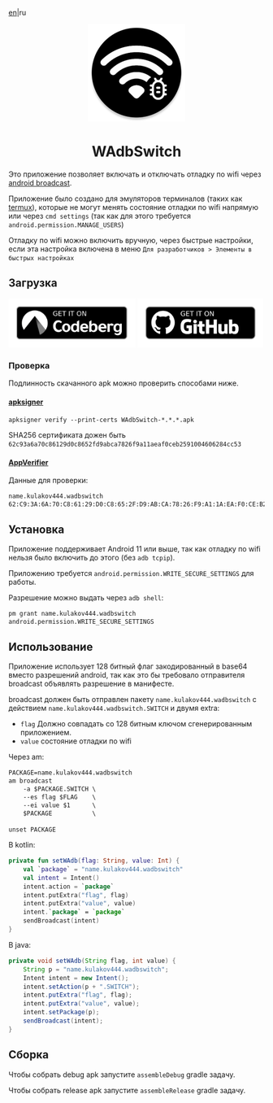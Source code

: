 <!--
    SPDX-FileCopyrightText: NONE

    SPDX-License-Identifier: Unlicense
-->
[en](README.md)|ru

<p align="center">
    <img src="./icon.png">
</p>

<h1 align="center">WAdbSwitch</h1>

Это приложение позволяет включать и отключать отладку по wifi через [android broadcast](https://developer.android.com/develop/background-work/background-tasks/broadcasts).

Приложение было создано для эмуляторов терминалов (таких как [termux](https://github.com/termux/termux-app)), которые не могут менять состояние отладки по wifi напрямую или через `cmd settings` (так как для этого требуется `android.permission.MANAGE_USERS`)

Отладку по wifi можно включить вручную, через быстрые настройки, если эта настройка включена в меню `Для разработчиков > Элементы в быстрых настройках`

## Загрузка

[<img src="badges/get-it-on-codeberg.png" alt="Get it on Codeberg" height="96">](https://codeberg.org/kulakov444/WAdbSwitch/releases)
[<img src="badges/get-it-on-github.png" alt="Get it on GitHub" height="96">](https://github.com/kulakov444/WAdbSwitch/releases)

### Проверка

Подлинность скачанного apk можно проверить способами ниже.

#### [apksigner](https://developer.android.com/studio/command-line/apksigner#usage-verify)

```shell
apksigner verify --print-certs WAdbSwitch-*.*.*.apk
```

SHA256 сертификата дожен быть `62c93a6a70c86129d0c8652fd9abca7826f9a11aeaf0ceb2591004606284cc53`

#### [AppVerifier](https://github.com/soupslurpr/AppVerifier)

Данные для проверки:

```
name.kulakov444.wadbswitch
62:C9:3A:6A:70:C8:61:29:D0:C8:65:2F:D9:AB:CA:78:26:F9:A1:1A:EA:F0:CE:B2:59:10:04:60:62:84:CC:53
```

## Установка

Приложение поддерживает Android 11 или выше, так как отладку по wifi нельзя было включить до этого (без `adb tcpip`).

Приложению требуется `android.permission.WRITE_SECURE_SETTINGS` для работы.

Разрешение можно выдать через `adb shell`:

```shell
pm grant name.kulakov444.wadbswitch android.permission.WRITE_SECURE_SETTINGS
```

## Использование

Приложение использует 128 битный флаг закодированный в base64 вместо разрешений android, так как это бы требовало отправителя broadcast объявлять разрешение в манифесте.

broadcast должен быть отправлен пакету `name.kulakov444.wadbswitch` с действием `name.kulakov444.wadbswitch.SWITCH` и двумя extra:

- `flag` Должно совпадать со 128 битным ключом сгенерированным приложением.
- `value` состояние отладки по wifi

Через am:

```shell
PACKAGE=name.kulakov444.wadbswitch
am broadcast
    -a $PACKAGE.SWITCH \
    --es flag $FLAG    \
    --ei value $1      \
    $PACKAGE           \

unset PACKAGE
```

В kotlin:

```kotlin
private fun setWAdb(flag: String, value: Int) {
    val `package` = "name.kulakov444.wadbswitch"
    val intent = Intent()
    intent.action = `package`
    intent.putExtra("flag", flag)
    intent.putExtra("value", value)
    intent.`package` = `package`
    sendBroadcast(intent)
}

```

В java:

```java
private void setWAdb(String flag, int value) {
    String p = "name.kulakov444.wadbswitch";
    Intent intent = new Intent();
    intent.setAction(p + ".SWITCH");
    intent.putExtra("flag", flag);
    intent.putExtra("value", value);
    intent.setPackage(p);
    sendBroadcast(intent);
}

```

## Сборка

Чтобы собрать debug apk запустите `assembleDebug` gradle задачу.

Чтобы собрать release apk запустите `assembleRelease` gradle задачу.

